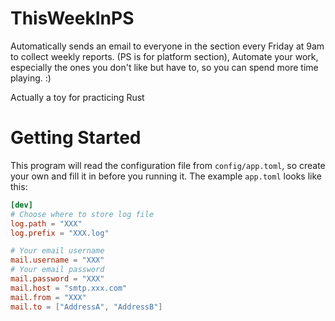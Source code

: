 # ThisWeekInPS

Automatically sends an email to everyone in the section every Friday at 9am to collect weekly reports. (PS is for platform section), Automate your work, especially the ones you don't like but have to, so you can spend more time playing. :)

Actually a toy for practicing Rust

# Getting Started
This program will read the configuration file from `config/app.toml`, so create your own and fill it in before you running it. The example `app.toml` looks like this:
```toml
[dev]
# Choose where to store log file
log.path = "XXX"
log.prefix = "XXX.log"

# Your email username
mail.username = "XXX"
# Your email password
mail.password = "XXX"
mail.host = "smtp.xxx.com"
mail.from = "XXX"
mail.to = ["AddressA", "AddressB"]
```